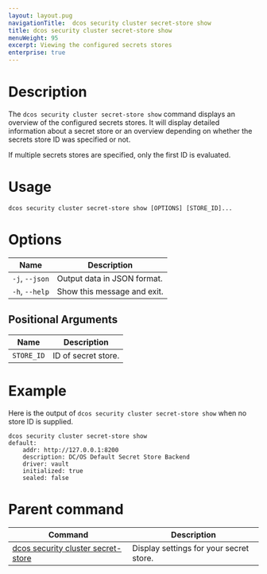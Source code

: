 ```yaml
---
layout: layout.pug
navigationTitle:  dcos security cluster secret-store show
title: dcos security cluster secret-store show
menuWeight: 95
excerpt: Viewing the configured secrets stores
enterprise: true
---
```


# Description

The `dcos security cluster secret-store show` command displays an overview of the configured secrets stores. It will display detailed information about a secret store or an overview depending on whether the secrets store ID was specified or not.

If multiple secrets stores are specified, only the first ID is evaluated.

# Usage

```
dcos security cluster secret-store show [OPTIONS] [STORE_ID]...
```

# Options

| Name |  Description |
|---------|-------------|
| `-j`, `--json` |  Output data in JSON format. |
|  `-h`, `--help` |  Show this message and exit.|

## Positional Arguments

| Name |  Description |
|---------|-------------|
| `STORE_ID`  | ID of secret store. |


# Example

Here is the output of `dcos security cluster secret-store show` when no store ID is supplied.

```
dcos security cluster secret-store show
default:
    addr: http://127.0.0.1:8200
    description: DC/OS Default Secret Store Backend
    driver: vault
    initialized: true
    sealed: false
```
# Parent command

| Command | Description |
|---------|-------------|
| [dcos security cluster secret-store](/mesosphere/dcos/1.12/cli/command-reference/dcos-security/dcos-security-cluster/dcos-security-cluster-secret-store/) | Display settings for your secret store. |
